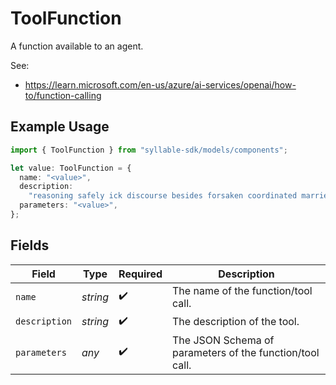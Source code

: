 # ToolFunction

A function available to an agent.

See:
- https://learn.microsoft.com/en-us/azure/ai-services/openai/how-to/function-calling

## Example Usage

```typescript
import { ToolFunction } from "syllable-sdk/models/components";

let value: ToolFunction = {
  name: "<value>",
  description:
    "reasoning safely ick discourse besides forsaken coordinated married",
  parameters: "<value>",
};
```

## Fields

| Field                                                    | Type                                                     | Required                                                 | Description                                              |
| -------------------------------------------------------- | -------------------------------------------------------- | -------------------------------------------------------- | -------------------------------------------------------- |
| `name`                                                   | *string*                                                 | :heavy_check_mark:                                       | The name of the function/tool call.                      |
| `description`                                            | *string*                                                 | :heavy_check_mark:                                       | The description of the tool.                             |
| `parameters`                                             | *any*                                                    | :heavy_check_mark:                                       | The JSON Schema of parameters of the function/tool call. |